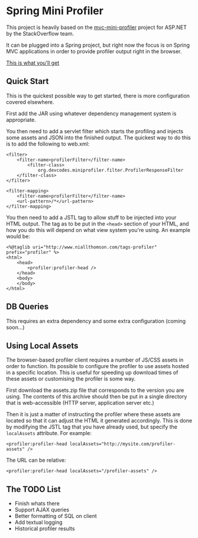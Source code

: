 Spring Mini Profiler
========================

This project is heavily based on the [mvc-mini-profiler](http://code.google.com/p/mvc-mini-profiler/) project for ASP.NET by the StackOverflow team.

It can be plugged into a Spring project, but right now the focus is on Spring MVC applications in order to provide profiler output right in the browser.

[This is what you'll get](http://www.niallthomson.com/blog/wp-content/uploads/2011/07/profiler-early.png)

Quick Start
-----------

This is the quickest possible way to get started, there is more configuration covered elsewhere.

First add the JAR using whatever dependency management system is appropriate.

You then need to add a servlet filter which starts the profiling and injects some assets and JSON into the finished output. The quickest way to do this is to add the following to web.xml:

    <filter>
        <filter-name>profilerFilter</filter-name>
            <filter-class>
                org.devcodes.miniprofiler.filter.ProfilerResponseFilter
        </filter-class>
    </filter>

    <filter-mapping>
        <filter-name>profilerFilter</filter-name>
        <url-pattern>/*</url-pattern>
    </filter-mapping>

You then need to add a JSTL tag to allow stuff to be injected into your HTML output. The tag as to be put in the `<head>` section of your HTML, and how you do this will depend on what view system you're using. An example would be:

    <%@taglib uri="http://www.niallthomson.com/tags-profiler" prefix="profiler" %>
    <html>
        <head>
            <profiler:profiler-head />
        </head>
        <body>
        </body>
    </html>

DB Queries
----------

This requires an extra dependency and some extra configuration (coming soon...)

Using Local Assets
------------------

The browser-based profiler client requires a number of JS/CSS assets in order to function.  Its possible to configure the profiler to use assets hosted in a specific location. This is useful for speeding up download times of these assets or customising the profiler is some way.

First download the assets.zip file that corresponds to the version you are using. The contents of this archive should then be put in a single directory that is web-accessible (HTTP server, application server etc.)

Then it is just a matter of instructing the profiler where these assets are located so that it can adjust the HTML it generated accordingly. This is done by modifying 
the JSTL tag that you have already used, but specify the `localAssets` attribute. For example:

    <profiler:profiler-head localAssets="http://mysite.com/profiler-assets" />
    
The URL can be relative:

    <profiler:profiler-head localAssets="/profiler-assets" />

The TODO List
-------------

* Finish whats there
* Support AJAX queries
* Better formatting of SQL on client
* Add textual logging
* Historical profiler results
